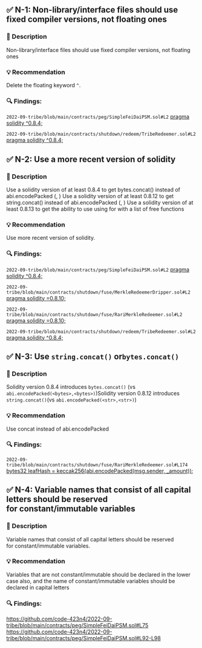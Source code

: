 ## ✅ N-1: Non-library/interface files should use fixed compiler versions, not floating ones

### 📝 Description
Non-library/interface files should use fixed compiler versions, not floating ones

### 💡 Recommendation
Delete the floating keyword `^`.

### 🔍 Findings:
```2022-09-tribe/blob/main/contracts/peg/SimpleFeiDaiPSM.sol#L2``` [pragma solidity ^0.8.4;](https://github.com/code-423n4/2022-09-tribe/blob/main/contracts/peg/SimpleFeiDaiPSM.sol#L2 )

```2022-09-tribe/blob/main/contracts/shutdown/redeem/TribeRedeemer.sol#L2``` [pragma solidity ^0.8.4;](https://github.com/code-423n4/2022-09-tribe/blob/main/contracts/shutdown/redeem/TribeRedeemer.sol#L2 )


## ✅ N-2: Use a more recent version of solidity

### 📝 Description
Use a solidity version of at least 0.8.4 to get bytes.concat() instead of abi.encodePacked (<bytes>, <bytes>)
Use a solidity version of at least 0.8.12 to get string.concat() instead of abi.encodePacked (<str>, <str>)
Use a solidity version of at least 0.8.13 to get the ability to use using for with a list of free functions

### 💡 Recommendation
Use more recent version of solidity.

### 🔍 Findings:
```2022-09-tribe/blob/main/contracts/peg/SimpleFeiDaiPSM.sol#L2``` [pragma solidity ^0.8.4;](https://github.com/code-423n4/2022-09-tribe/blob/main/contracts/peg/SimpleFeiDaiPSM.sol#L2 )

```2022-09-tribe/blob/main/contracts/shutdown/fuse/MerkleRedeemerDripper.sol#L2``` [pragma solidity =0.8.10;](https://github.com/code-423n4/2022-09-tribe/blob/main/contracts/shutdown/fuse/MerkleRedeemerDripper.sol#L2 )

```2022-09-tribe/blob/main/contracts/shutdown/fuse/RariMerkleRedeemer.sol#L2``` [pragma solidity =0.8.10;](https://github.com/code-423n4/2022-09-tribe/blob/main/contracts/shutdown/fuse/RariMerkleRedeemer.sol#L2 )

```2022-09-tribe/blob/main/contracts/shutdown/redeem/TribeRedeemer.sol#L2``` [pragma solidity ^0.8.4;](https://github.com/code-423n4/2022-09-tribe/blob/main/contracts/shutdown/redeem/TribeRedeemer.sol#L2 )


## ✅ N-3: Use `string.concat()` or`bytes.concat()`

### 📝 Description
Solidity version 0.8.4 introduces `bytes.concat()` (vs `abi.encodePacked(<bytes>,<bytes>)`)Solidity version 0.8.12 introduces `string.concat()`(vs `abi.encodePacked(<str>,<str>)`)

### 💡 Recommendation
Use concat instead of abi.encodePacked

### 🔍 Findings:
```2022-09-tribe/blob/main/contracts/shutdown/fuse/RariMerkleRedeemer.sol#L174``` [bytes32 leafHash = keccak256(abi.encodePacked(msg.sender, _amount));](https://github.com/code-423n4/2022-09-tribe/blob/main/contracts/shutdown/fuse/RariMerkleRedeemer.sol#L174 )

## ✅ N-4: Variable names that consist of all capital letters should be reserved for constant/immutable variables

### 📝 Description
Variable names that consist of all capital letters should be reserved for constant/immutable variables.

### 💡 Recommendation
Variables that are not constant/immutable should be declared in the lower case also, and the name of constant/immutable variables should be declared in capital letters

### 🔍 Findings:
https://github.com/code-423n4/2022-09-tribe/blob/main/contracts/peg/SimpleFeiDaiPSM.sol#L75
https://github.com/code-423n4/2022-09-tribe/blob/main/contracts/peg/SimpleFeiDaiPSM.sol#L92-L98